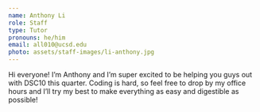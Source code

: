 ```yaml
---
name: Anthony Li
role: Staff
type: Tutor
pronouns: he/him
email: all010@ucsd.edu
photo: assets/staff-images/li-anthony.jpg
---
```

Hi everyone! I’m Anthony and I’m super excited to be helping you guys out with DSC10 this quarter. Coding is hard, so feel free to drop by my office hours and I’ll try my best to make everything as easy and digestible as possible!